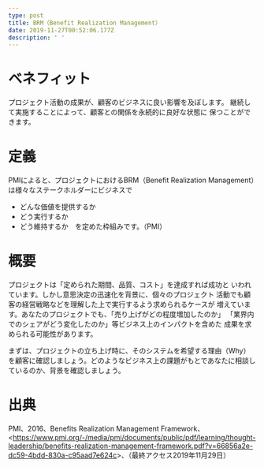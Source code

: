 ```yaml
---
type: post
title: BRM（Benefit Realization Management）
date: 2019-11-27T00:52:06.177Z
description: ' '
---
```

# ベネフィット

プロジェクト活動の成果が、顧客のビジネスに良い影響を及ぼします。
継続して実施することによって、顧客との関係を永続的に良好な状態に
保つことができます。

# 定義

PMIによると、プロジェクトにおけるBRM（Benefit Realization Management）は様々なステークホルダーにビジネスで

* どんな価値を提供するか
* どう実行するか
* どう維持するか　を定めた枠組みです。（PMI）



# 概要　

プロジェクトは「定められた期間、品質、コスト」を達成すれば成功と
いわれています。しかし意思決定の迅速化を背景に、個々のプロジェクト
活動でも顧客の経営戦略などを理解した上で実行するよう求められるケースが
増えています。あなたのプロジェクトでも、「売り上げがどの程度増加したのか」
「業界内でのシェアがどう変化したのか」等ビジネス上のインパクトを含めた
成果を求められる可能性があります。

まずは、プロジェクトの立ち上げ時に、そのシステムを希望する理由（Why）を顧客に確認しましょう。どのようなビジネス上の課題がもとであなたに相談しているのか、背景を確認しましょう。



# 出典

PMI、2016、Benefits Realization Management Framework、<<https://www.pmi.org/-/media/pmi/documents/public/pdf/learning/thought-leadership/benefits-realization-management-framework.pdf?v=66856a2e-dc59-4bdd-830a-c95aad7e624c>>、（最終アクセス2019年11月29日）
